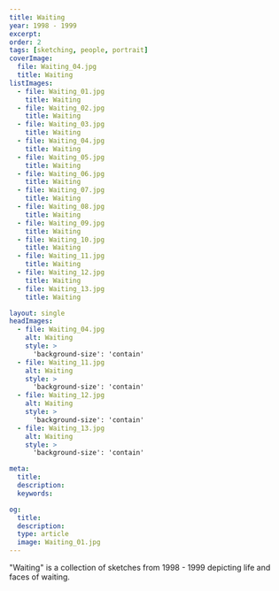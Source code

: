 ```yaml
---
title: Waiting
year: 1998 - 1999
excerpt:
order: 2
tags: [sketching, people, portrait]
coverImage:
  file: Waiting_04.jpg
  title: Waiting
listImages:
  - file: Waiting_01.jpg
    title: Waiting
  - file: Waiting_02.jpg
    title: Waiting
  - file: Waiting_03.jpg
    title: Waiting
  - file: Waiting_04.jpg
    title: Waiting
  - file: Waiting_05.jpg
    title: Waiting
  - file: Waiting_06.jpg
    title: Waiting
  - file: Waiting_07.jpg
    title: Waiting
  - file: Waiting_08.jpg
    title: Waiting
  - file: Waiting_09.jpg
    title: Waiting
  - file: Waiting_10.jpg
    title: Waiting
  - file: Waiting_11.jpg
    title: Waiting
  - file: Waiting_12.jpg
    title: Waiting
  - file: Waiting_13.jpg
    title: Waiting

layout: single
headImages:
  - file: Waiting_04.jpg
    alt: Waiting
    style: >
      'background-size': 'contain'
  - file: Waiting_11.jpg
    alt: Waiting
    style: >
      'background-size': 'contain'
  - file: Waiting_12.jpg
    alt: Waiting
    style: >
      'background-size': 'contain'
  - file: Waiting_13.jpg
    alt: Waiting
    style: >
      'background-size': 'contain'

meta:
  title:
  description:
  keywords:

og:
  title:
  description:
  type: article
  image: Waiting_01.jpg
---
```


"Waiting" is a collection of sketches from 1998 - 1999 depicting life and faces of waiting.
